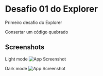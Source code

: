
# Desafio 01 do Explorer

Primeiro desafio do Explorer

Consertar um código quebrado


## Screenshots

Light mode
![App Screenshot](https://i.imgur.com/IxwlpKa.jpg)

Dark mode
![App Screenshot](https://i.imgur.com/P4dYFnx.jpg)

